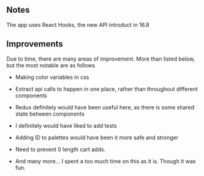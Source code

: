## Notes

The app uses React Hooks, the new API introduct in 16.8

## Improvements

Due to time, there are many areas of improvement. More than listed below, but the most notable are as follows

- Making color variables in css
- Extract api calls to happen in one place, rather than throughout different components
- Redux definitely would have been useful here, as there is some shared state between components
- I definitely would have liked to add tests
- Adding ID to palettes would have been it more safe and stronger
- Need to prevent 0 length cart adds.

- And many more... I spent a too much time on this as it is. Though it was fun.